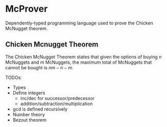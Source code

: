 # McProver

Dependently-typed programming language used to prove the Chicken McNugget theorem.

## Chicken Mcnugget Theorem

The Chicken McNugget Theorem states that given the options of buying $n$ McNuggets and $m$ McNuggets, the maximum total of McNuggets that cannot be bought is $nm - n - m$.

TODOs:
- Types
- Define integers
  - inc/dec for successor/predecessor
  - addition/subtraction/multiplication
- gcd is defined recursively
- Number theory
- Bezout theorem
